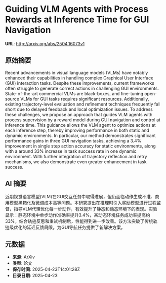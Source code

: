 # Guiding VLM Agents with Process Rewards at Inference Time for GUI Navigation

**URL**: http://arxiv.org/abs/2504.16073v1

## 原始摘要

Recent advancements in visual language models (VLMs) have notably enhanced
their capabilities in handling complex Graphical User Interface (GUI)
interaction tasks. Despite these improvements, current frameworks often
struggle to generate correct actions in challenging GUI environments.
State-of-the-art commercial VLMs are black-boxes, and fine-tuning open-source
VLMs for GUI tasks requires significant resources. Additionally, existing
trajectory-level evaluation and refinement techniques frequently fall short due
to delayed feedback and local optimization issues. To address these challenges,
we propose an approach that guides VLM agents with process supervision by a
reward model during GUI navigation and control at inference time. This guidance
allows the VLM agent to optimize actions at each inference step, thereby
improving performance in both static and dynamic environments. In particular,
our method demonstrates significant performance gains in three GUI navigation
tasks, achieving a 3.4% improvement in single step action accuracy for static
environments, along with a around 33% increase in task success rate in one
dynamic environment. With further integration of trajectory reflection and
retry mechanisms, we also demonstrate even greater enhancement in task success.


## AI 摘要

近期视觉语言模型(VLM)在GUI交互任务中取得进展，但仍面临动作生成不准、商用模型黑箱化及微调成本高等问题。本研究提出在推理时引入奖励模型进行过程监督，指导VLM代理优化每一步动作，有效提升了静态和动态环境下的表现。实验显示：静态环境中单步动作准确率提升3.4%，某动态环境任务成功率提高约33%。结合轨迹反思和重试机制后，性能得到进一步改善。该方法突破了传统轨迹级优化的延迟反馈局限，为GUI导航任务提供了新解决方案。

## 元数据

- **来源**: ArXiv
- **类型**: 论文
- **保存时间**: 2025-04-23T14:01:28Z
- **目录日期**: 2025-04-23
